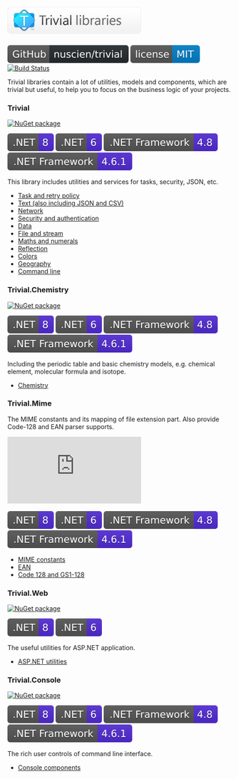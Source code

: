 # ![Trivial libraries](./assets/wordmark.png)

[![GitHub Repository](./assets/badge_GitHub-Repo.svg)](https://github.com/nuscien/trivial)
[![MIT licensed](./assets/badge_lisence_MIT.svg)](https://github.com/nuscien/trivial/blob/master/LICENSE)
[![Build Status](https://dev.azure.com/nuscien/trivial/_apis/build/status/nuscien.trivial?branchName=main)](https://dev.azure.com/nuscien/trivial/_build/latest?definitionId=1&branchName=main)

Trivial libraries contain a lot of utilities, models and components, which are trivial but useful, to help you to focus on the business logic of your projects.

### Trivial

[![NuGet package](https://img.shields.io/nuget/dt/Trivial?label=nuget+downloads)](https://www.nuget.org/packages/Trivial)

![.NET 8](./assets/badge_NET_8.svg)
![.NET 6](./assets/badge_NET_6.svg)
![.NET Framework 4.8](./assets/badge_NET_Fx_4_8.svg)
![.NET Framework 4.6.1](./assets/badge_NET_Fx_4_6_1.svg)

This library includes utilities and services for tasks, security, JSON, etc.

- [Task and retry policy](./tasks/)
- [Text (also including JSON and CSV)](./text/)
- [Network](./net/)
- [Security and authentication](./security/)
- [Data](./data/)
- [File and stream](./io/)
- [Maths and numerals](./maths/)
- [Reflection](./reflection/)
- [Colors](./drawing/)
- [Geography](./geo/)
- [Command line](./cmdline/)

### Trivial.Chemistry

[![NuGet package](https://img.shields.io/nuget/dt/Trivial.Chemistry?label=nuget+downloads)](https://www.nuget.org/packages/Trivial.Chemistry)

![.NET 8](./assets/badge_NET_8.svg)
![.NET 6](./assets/badge_NET_6.svg)
![.NET Framework 4.8](./assets/badge_NET_Fx_4_8.svg)
![.NET Framework 4.6.1](./assets/badge_NET_Fx_4_6_1.svg)

Including the periodic table and basic chemistry models, e.g. chemical element, molecular formula and isotope.

- [Chemistry](./chemistry)

### Trivial.Mime

The MIME constants and its mapping of file extension part.
Also provide Code-128 and EAN parser supports.

[![NuGet package](https://img.shields.io/nuget/dt/Trivial.Mime?label=nuget+downloads)](https://www.nuget.org/packages/Trivial.Mime)

![.NET 8](./assets/badge_NET_8.svg)
![.NET 6](./assets/badge_NET_6.svg)
![.NET Framework 4.8](./assets/badge_NET_Fx_4_8.svg)
![.NET Framework 4.6.1](./assets/badge_NET_Fx_4_6_1.svg)

- [MIME constants](./web/mime)
- [EAN](./data/ean)
- [Code 128 and GS1-128](./data/code128)

### Trivial.Web

[![NuGet package](https://img.shields.io/nuget/dt/Trivial.Web?label=nuget+downloads)](https://www.nuget.org/packages/Trivial.Web)

![.NET 8](./assets/badge_NET_8.svg)
![.NET 6](./assets/badge_NET_6.svg)

The useful utilities for ASP.NET application.

- [ASP.NET utilities](./web/controller)

### Trivial.Console

[![NuGet package](https://img.shields.io/nuget/dt/Trivial.Console?label=nuget+downloads)](https://www.nuget.org/packages/Trivial.Console)

![.NET 8](./assets/badge_NET_8.svg)
![.NET 6](./assets/badge_NET_6.svg)
![.NET Framework 4.8](./assets/badge_NET_Fx_4_8.svg)
![.NET Framework 4.6.1](./assets/badge_NET_Fx_4_6_1.svg)

The rich user controls of command line interface.

- [Console components](./cmdline/controls)
